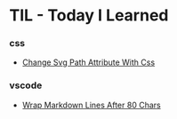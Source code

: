 # TIL - Today I Learned

### css

- [Change Svg Path Attribute With Css](css/change-svg-path-attribute-with-css.md)

### vscode

- [Wrap Markdown Lines After 80 Chars](vscode/wrap-markdown-lines-after-80-chars.md)

